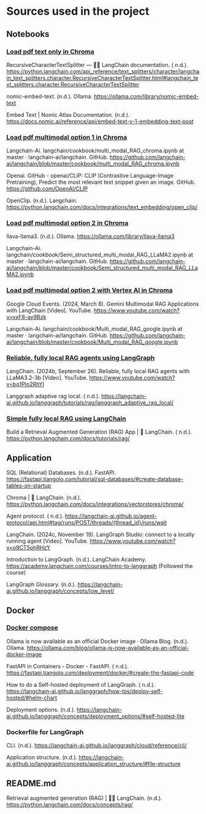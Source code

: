 # Sources used in the project

## Notebooks

### [Load pdf text only in Chroma](research/embeddings/load_pdf_text_only_in_chroma.ipynb)

RecursiveCharacterTextSplitter — 🦜🔗 LangChain documentation. (
n.d.). https://python.langchain.com/api_reference/text_splitters/character/langchain_text_splitters.character.RecursiveCharacterTextSplitter.html#langchain_text_splitters.character.RecursiveCharacterTextSplitter

nomic-embed-text. (n.d.). Ollama. https://ollama.com/library/nomic-embed-text

Embed Text | Nomic Atlas Documentation. (n.d.). https://docs.nomic.ai/reference/api/embed-text-v-1-embedding-text-post

### [Load pdf multimodal option 1 in Chroma](research/embeddings/load_pdf_multimodal_option1_in_chroma.ipynb)

Langchain-Ai. langchain/cookbook/multi_modal_RAG_chroma.ipynb at master · langchain-ai/langchain.
GitHub. https://github.com/langchain-ai/langchain/blob/master/cookbook/multi_modal_RAG_chroma.ipynb

Openai. GitHub - openai/CLIP: CLIP (Contrastive Language-Image Pretraining), Predict the most relevant text snippet
given an image. GitHub. https://github.com/OpenAI/CLIP

OpenClip. (n.d.). Langchain. https://python.langchain.com/docs/integrations/text_embedding/open_clip/

### [Load pdf multimodal option 2 in Chroma](research/embeddings/load_pdf_multimodal_option2_in_chroma.ipynb)

llava-llama3. (n.d.). Ollama. https://ollama.com/library/llava-llama3

Langchain-Ai. langchain/cookbook/Semi_structured_multi_modal_RAG_LLaMA2.ipynb at master · langchain-ai/langchain.
GitHub. https://github.com/langchain-ai/langchain/blob/master/cookbook/Semi_structured_multi_modal_RAG_LLaMA2.ipynb

### [Load pdf multimodal option 2 with Vertex AI in Chroma](research/embeddings/load_pdf_multimodal_option2_VertexAI_in_chroma.ipynb)

Google Cloud Events. (2024, March 8). Gemini Multimodal RAG Applications with LangChain [Video].
YouTube. https://www.youtube.com/watch?v=vxF8-ay9Bzk

Langchain-Ai. langchain/cookbook/Multi_modal_RAG_google.ipynb at master · langchain-ai/langchain.
GitHub. https://github.com/langchain-ai/langchain/blob/master/cookbook/Multi_modal_RAG_google.ipynb

### [Reliable, fully local RAG agents using LangGraph](./research/rag/reliable_fully_local_RAG_agents_using_LangGraph.ipynb)

LangChain. (2024b, September 26). Reliable, fully local RAG agents with LLaMA3.2-3b [Video].
YouTube. https://www.youtube.com/watch?v=bq1Plo2RhYI

Langgraph adaptive rag local. (
n.d.). https://langchain-ai.github.io/langgraph/tutorials/rag/langgraph_adaptive_rag_local/

### [Simple fully local RAG using LangChain](./research/rag/simple_fully_local_RAG_using_LangChain.ipynb)

Build a Retrieval Augmented Generation (RAG) App | ️🔗 LangChain. (
n.d.). https://python.langchain.com/docs/tutorials/rag/

## Application

SQL (Relational) Databases. (n.d.).
FastAPI. https://fastapi.tiangolo.com/tutorial/sql-databases/#create-database-tables-on-startup

Chroma | ️🔗 LangChain. (n.d.). https://python.langchain.com/docs/integrations/vectorstores/chroma/

Agent protocol. (
n.d.). https://langchain-ai.github.io/agent-protocol/api.html#tag/runs/POST/threads/{thread_id}/runs/wait

LangChain. (2024c, November 19). LangGraph Studio: connect to a locally running agent [Video].
YouTube. https://www.youtube.com/watch?v=o9CT5ohRHzY

Introduction to LangGraph. (n.d.). LangChain Academy. https://academy.langchain.com/courses/intro-to-langgraph (Followed
the course)

LangGraph Glossary. (n.d.). https://langchain-ai.github.io/langgraph/concepts/low_level/

## Docker

### [Docker compose](./infrastructure/docker-compose.yaml)

Ollama is now available as an official Docker image · Ollama Blog. (n.d.).
Ollama. https://ollama.com/blog/ollama-is-now-available-as-an-official-docker-image

FastAPI in Containers - Docker - FastAPI. (
n.d.). https://fastapi.tiangolo.com/deployment/docker/#create-the-fastapi-code

How to do a Self-hosted deployment of LangGraph. (
n.d.). https://langchain-ai.github.io/langgraph/how-tos/deploy-self-hosted/#helm-chart

Deployment options. (n.d.). https://langchain-ai.github.io/langgraph/concepts/deployment_options/#self-hosted-lite

### Dockerfile for LangGraph

CLI. (n.d.). https://langchain-ai.github.io/langgraph/cloud/reference/cli/

Application structure. (n.d.). https://langchain-ai.github.io/langgraph/concepts/application_structure/#file-structure

## README.md

Retrieval augmented generation (RAG) | 🦜️🔗 LangChain. (n.d.). https://python.langchain.com/docs/concepts/rag/
